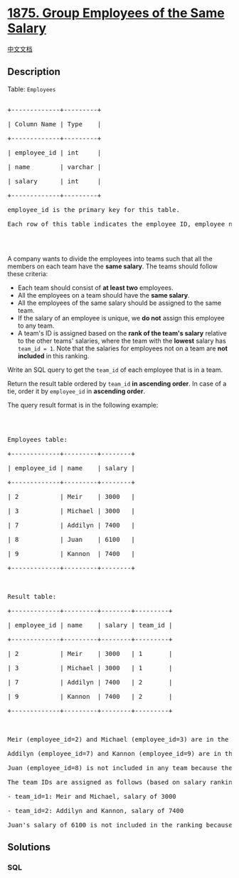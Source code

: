 # [1875. Group Employees of the Same Salary](https://leetcode.com/problems/group-employees-of-the-same-salary)

[中文文档](/solution/1800-1899/1875.Group%20Employees%20of%20the%20Same%20Salary/README.md)

## Description

<p>Table: <code>Employees</code></p>

<pre>

+-------------+---------+

| Column Name | Type    |

+-------------+---------+

| employee_id | int     |

| name        | varchar |

| salary      | int     |

+-------------+---------+

employee_id is the primary key for this table.

Each row of this table indicates the employee ID, employee name, and salary.

</pre>

<p>&nbsp;</p>

<p>A company wants to divide the employees into teams such that all the members on each team have the <strong>same salary</strong>. The teams should follow these criteria:</p>

<ul>
	<li>Each team should consist of <strong>at least two</strong> employees.</li>
	<li>All the employees on a team should have the <strong>same salary</strong>.</li>
	<li>All the employees of the same salary should be assigned to the same team.</li>
	<li>If the salary of an employee is unique, we <strong>do not</strong> assign this employee to any team.</li>
	<li>A team&#39;s ID is assigned based on the <strong>rank of the team&#39;s salary</strong> relative to the other teams&#39; salaries, where the team with the <strong>lowest</strong> salary has <code>team_id = 1</code>. Note that the salaries for employees not on a team are <strong>not included</strong> in this ranking.</li>
</ul>

<p>Write an SQL query to get the <code>team_id</code> of each employee that is in a team.</p>

<p>Return the result table ordered by <code>team_id</code> <strong>in ascending order</strong>. In case of a tie, order it by&nbsp;<code>employee_id</code> in <strong>ascending order</strong>.</p>

<p>The query result format is in the following example:</p>

<p>&nbsp;</p>

<pre>

Employees table:

+-------------+---------+--------+

| employee_id | name    | salary |

+-------------+---------+--------+

| 2           | Meir    | 3000   |

| 3           | Michael | 3000   |

| 7           | Addilyn | 7400   |

| 8           | Juan    | 6100   |

| 9           | Kannon  | 7400   |

+-------------+---------+--------+



Result table:

+-------------+---------+--------+---------+

| employee_id | name    | salary | team_id |

+-------------+---------+--------+---------+

| 2           | Meir    | 3000   | 1       |

| 3           | Michael | 3000   | 1       |

| 7           | Addilyn | 7400   | 2       |

| 9           | Kannon  | 7400   | 2       |

+-------------+---------+--------+---------+



Meir (employee_id=2) and Michael (employee_id=3) are in the same team because they have the same salary of 3000.

Addilyn (employee_id=7) and Kannon (employee_id=9) are in the same team because they have the same salary of 7400.

Juan (employee_id=8) is not included in any team because their salary of 6100 is unique (i.e. no other employee has the same salary).

The team IDs are assigned as follows (based on salary ranking, lowest first):

- team_id=1: Meir and Michael, salary of 3000

- team_id=2: Addilyn and Kannon, salary of 7400

Juan&#39;s salary of 6100 is not included in the ranking because they are not on a team.</pre>

## Solutions

<!-- tabs:start -->

### **SQL**

```sql

```

<!-- tabs:end -->
